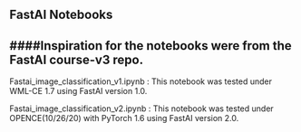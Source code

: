 ## FastAI Notebooks

####Inspiration for the notebooks were from the FastAI course-v3 repo.   
---

Fastai_image_classification_v1.ipynb : 
This notebook was tested under WML-CE 1.7 using FastAI version 1.0.   

Fastai_image_classification_v2.ipynb : 
This notebook was tested under OPENCE(10/26/20) with PyTorch 1.6 using FastAI version 2.0.   
